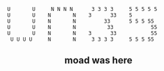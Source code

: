 
          U       U     N N N N      3 3 3 3     5 5 5 5 5
          U       U    N       N    3      33    5
          U       U    N       N         33      5 5 5 55
          U       U    N       N          33            55
          U       U    N       N    3      33           55
           U U U U     N       N     3 3 3 3     5 5 5 55
  




<!---
UNES01/UNES01 is a ✨ special ✨ repository because its `README.md` (this file) appears on your GitHub profile.
You can click the Preview link to take a look at your changes.
--->


<h2 align="center">moad was here</h2>
<div align="center" width="70%" src="https://github.com/UNES01/UNES01/blob/main/giphy.gif"></div>
